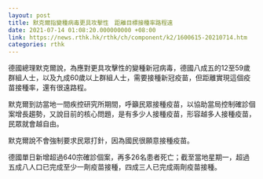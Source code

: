 ```yaml
---
layout: post
title: 默克爾指變種病毒更具攻擊性　距離目標接種率路程遠　
date: 2021-07-14 01:08:20.000000000 +08:00
link: https://news.rthk.hk/rthk/ch/component/k2/1600615-20210714.htm
categories: rthk
---
```


德國總理默克爾說，為應對更具攻擊性的變種新冠病毒，德國八成五的12至59歲群組人士，以及九成60歲以上群組人士，需要接種新冠疫苗，但距離實現這個疫苗接種率，還有很遠路程。

默克爾到訪當地一間疾控研究所期間，呼籲民眾接種疫苗，以協助當局控制確診個案增長趨勢，又說目前的核心問題，是有多少人接種疫苗，形容越多人接種疫苗，民眾就會越自由。

默克爾說不會強制要求民眾打針，因為國民很願意接種疫苗。

德國單日新增超過640宗確診個案，再多26名患者死亡；截至當地星期一，超過五成八人口已完成至少一劑疫苗接種，四成三人已完成兩劑疫苗接種。
